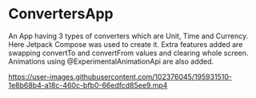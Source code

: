 # ConvertersApp
An App having 3 types of converters which are Unit, Time and Currency.
Here Jetpack Compose was used to create it.
Extra features added are swapping convertTo and convertFrom values and clearing whole screen.
Animations using @ExperimentalAnimationApi are also added.


https://user-images.githubusercontent.com/102376045/195931510-1e8b68b4-a18c-460c-bfb0-66edfcd85ee9.mp4

